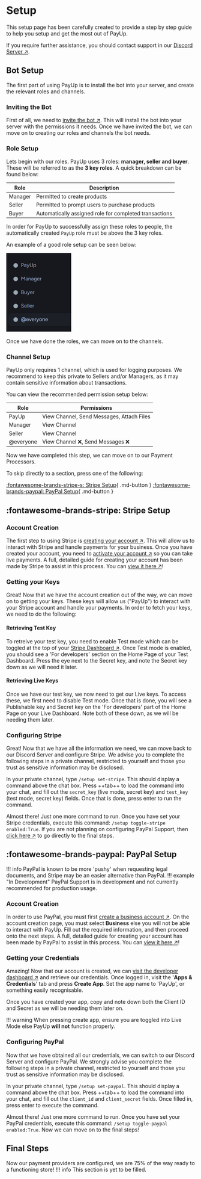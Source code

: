 # Setup
This setup page has been carefully created to provide a step by step guide to help you setup and get the most out of PayUp.

If you require further assistance, you should contact support in our [Discord Server ↗](https://discord.gg/vuRx9kJJqg).

## Bot Setup
The first part of using PayUp is to install the bot into your server, and create the relevant roles and channels.

### Inviting the Bot
First of all, we need to [invite the bot ↗](https://discord.com/oauth2/authorize?client_id=1292577670164516934). This will install the bot into your server with the permissions it needs. Once we have invited the bot, we can move on to creating our roles and channels the bot needs.

### Role Setup
Lets begin with our roles. PayUp uses 3 roles: **manager, seller and buyer**. These will be referred to as the **3 key roles**. A quick breakdown can be found below:

| Role | Description |
| ---- | ----------- |
| Manager | Permitted to create products |
| Seller | Permitted to prompt users to purchase products |
| Buyer | Automatically assigned role for completed transactions |

In order for PayUp to successfully assign these roles to people, the automatically created `PayUp` role must be above the 3 key roles.

An example of a good role setup can be seen below:

![PayUp Role Setup](assets/images/roles_demo.png)

Once we have done the roles, we can move on to the channels.

### Channel Setup
PayUp only requires 1 channel, which is used for logging purposes. We recommend to keep this private to Sellers and/or Managers, as it may contain sensitive information about transactions.

You can view the recommended permission setup below:

| Role | Permissions | 
| ---- | ----------- |
| PayUp | View Channel, Send Messages, Attach Files |
| Manager | View Channel |
| Seller | View Channel |
| @everyone | View Channel ❌, Send Messages ❌ |

Now we have completed this step, we can move on to our Payment Processors.

To skip directly to a section, press one of the following:

[:fontawesome-brands-stripe-s: Stripe Setup](#stripe-setup){ .md-button }
[:fontawesome-brands-paypal: PayPal Setup](#paypal-setup){ .md-button }

## :fontawesome-brands-stripe: Stripe Setup

### Account Creation
The first step to using Stripe is [creating your account ↗](https://dashboard.stripe.com/register). This will allow us to interact with Stripe and handle payments for your business. Once you have created your account, you need to [activate your account ↗](https://dashboard.stripe.com/account/onboarding) so you can take live payments.
A full, detailed guide for creating your account has been made by Stripe to assist in this process. You can [view it here ↗](https://docs.stripe.com/get-started/account)!

### Getting your Keys
Great! Now that we have the account creation out of the way, we can move on to getting your keys. These keys will allow us ("PayUp") to interact with your Stripe account and handle your payments. In order to fetch your keys, we need to do the following:

#### Retrieving Test Key
To retreive your test key, you need to enable Test mode which can be toggled at the top of your [Stripe Dashboard ↗](https://dashboard.stripe.com).
Once Test mode is enabled, you should see a 'For developers' section on the Home Page of your Test Dashboard. Press the eye next to the Secret key, and note the Secret key down as we will need it later.

#### Retrieving Live Keys
Once we have our test key, we now need to get our Live keys. To access these, we first need to disable Test mode. Once that is done, you will see a Publishable key and Secret key on the 'For developers' part of the Home Page on your Live Dashboard. Note both of these down, as we will be needing them later.

### Configuring Stripe
Great! Now that we have all the information we need, we can move back to our Discord Server and configure Stripe. We advise you to complete the following steps in a private channel, restricted to yourself and those you trust as sensitive information may be disclosed.

In your private channel, type `/setup set-stripe`. This should display a command above the chat box. Press ++tab++ to load the command into your chat, and fill out the `secret_key` (live mode, secret key) and `test_key` (test mode, secret key) fields. Once that is done, press enter to run the command.

Almost there! Just one more command to run. Once you have set your Stripe credentials, execute this command: `/setup toggle-stripe enabled:True`. If you are not planning on configuring PayPal Support, then [click here ↗](#final-steps) to go directly to the final steps.

## :fontawesome-brands-paypal: PayPal Setup
!!! info
	PayPal is known to be more 'pushy' when requesting legal documents, and Stripe may be an easier alternative than PayPal.
!!! example "In Development"
	PayPal Support is in development and not currently recommended for production usage.

### Account Creation
In order to use PayPal, you must first [create a business account ↗](https://www.paypal.com/uk/webapps/mpp/account-selection). On the account creation page, you must select **Business** else you will not be able to interact with PayUp. Fill out the required information, and then proceed onto the next steps.
A full, detailed guide for creating your account has been made by PayPal to assist in this process. You can [view it here ↗](https://www.paypal.com/uk/brc/article/how-to-open-a-paypal-business-account)!

### Getting your Credentials
Amazing! Now that our account is created, we can [visit the developer dashboard ↗](https://developer.paypal.com/dashboard/) and retrieve our credentials. Once logged in, visit the '**Apps & Credentials**' tab and press **Create App**. Set the app name to 'PayUp', or something easily recognisable.

Once you have created your app, copy and note down both the Client ID and Secret as we will be needing them later on.

!!! warning
	When pressing create app, ensure you are toggled into Live Mode else PayUp **will not** function properly.

### Configuring PayPal
Now that we have obtained all our credentials, we can switch to our Discord Server and configure PayPal. We strongly advise you complete the following steps in a private channel, restricted to yourself and those you trust as sensitive information may be disclosed.

In your private channel, type `/setup set-paypal`. This should display a command above the chat box. Press ++tab++ to load the command into your chat, and fill out the `client_id` and `client_secret` fields. Once filled in, press enter to execute the command.

Almost there! Just one more command to run. Once you have set your PayPal credentials, execute this command: `/setup toggle-paypal enabled:True`. Now we can move on to the final steps!

## Final Steps
Now our payment providers are configured, we are 75% of the way ready to a functioning store!
!!! info
	This section is yet to be filled.